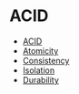 # ACID

* [ACID](https://en.wikipedia.org/wiki/ACID)
* [Atomicity](https://en.wikipedia.org/wiki/Atomicity_(database_systems))
* [Consistency](https://en.wikipedia.org/wiki/Consistency_(database_systems))
* [Isolation](https://en.wikipedia.org/wiki/Isolation_(database_systems))
* [Durability](https://en.wikipedia.org/wiki/Durability_(database_systems))


